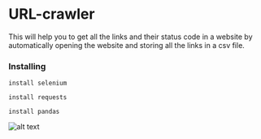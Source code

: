 # URL-crawler
This will help you to get all the links and their status code in a website by automatically opening the website and storing all the links in a csv file.

### Installing

```
install selenium
```
```
install requests
```
```
install pandas
```

![alt text](https://raw.githubusercontent.com/Dikshit-Kapoor/URL-crawler/branch/path/to/url.PNG)
